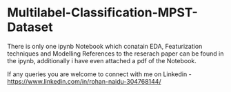 # Multilabel-Classification-MPST-Dataset

There is only one ipynb Notebook which conatain EDA, Featurization techniques and Modelling
References to the reserach paper can be found in the ipynb, additionally i have even attached a pdf of the Notebook.

If any queries you are welcome to connect with me on Linkedin - https://www.linkedin.com/in/rohan-naidu-304768144/
